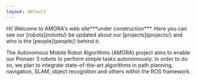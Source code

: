 ```yaml
---
layout: default
---
```


<div class="lead pretty-links">
  Hi! Welcome to AMORA's web site***under construction***. Here you can see our [robots](robots/) be updated about our [projects](projects/) and who is the [people](people/) behind it.

  The Autonomous Mobile Robot Algorithms (AMORA) project aims to enable our Pioneer 3 robots to perform simple tasks autonomously. In order to do so, we plan to integrate state-of-the-art algorithms in path planning, navigation, SLAM, object recognition and others within the ROS framework.

<!--   You would normally put your [full name](about/) here and say something *smart* about yourself.

  This could also be the good place to say were you are coming from, what you [do for a living](work/) and maybe what you are [interested in](projects/). You might also be [writing](articles/) about stuff.

  But after all this is your site and I'm just a **placeholder text** so what would i know about some *home page content*. -->
</div>
